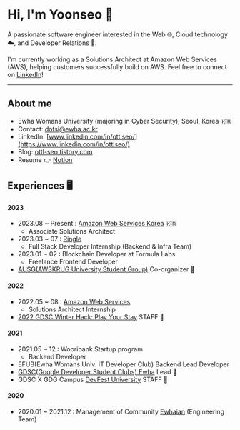 # Hi, I'm Yoonseo 👋
A passionate software engineer interested in the Web 🌐, Cloud technology ☁️, and Developer Relations 🥑.

I'm currently working as a Solutions Architect at Amazon Web Services (AWS), helping customers successfully build on AWS. Feel free to connect on [LinkedIn](https://www.linkedin.com/in/ottlseo/)!

- - -

## About me 
- Ewha Womans University (majoring in Cyber Security), Seoul, Korea 🇰🇷
- Contact: dotsi@ewha.ac.kr
- LinkedIn: [www.linkedin.com/in/ottlseo/](https://www.linkedin.com/in/ottlseo/)
- Blog: [ottl-seo.tistory.com](https://ottl-seo.tistory.com/)
- Resume 👉 [Notion](https://yoonseo.notion.site/Yoonseo-Kim-fbbf3a2a865b4d63b6e86ee1478e23c8) 

## Experiences 🖥️
#### 2023
- 2023.08 ~ Present : [Amazon Web Services Korea](https://github.com/aws) 🇰🇷
  - Associate Solutions Architect
- 2023.03 ~ 07 : [Ringle](https://www.ringleplus.com/en/student/landing/team)
  - Full Stack Developer Internship (Backend & Infra Team)
- 2023.01 ~ 02 : Blockchain Developer at Formula Labs
  - Freelance Frontend Developer
- [AUSG(AWSKRUG University Student Group)](https://ausg.me/) Co-organizer 🥑 

#### 2022
- 2022.05 ~ 08 : [Amazon Web Services](https://github.com/aws)
  - Solutions Architect Internship
- [2022 GDSC Winter Hack: Play Your Stay](https://gdsckoreahackathon2022.github.io/) STAFF 🥑 

#### 2021
- 2021.05 ~ 12 : Wooribank Startup program 
  - Backend Developer
- EFUB(Ewha Womans Univ. IT Developer Club) Backend Lead Developer
- [GDSC(Google Developer Student Clubs) Ewha](https://gdscewha.tistory.com/) Lead 🥑 
- GDSC X GDG Campus [DevFest University](https://festa.io/events/1862/) STAFF 🥑 

#### 2020
- 2020.01 ~ 2021.12 : Management of Community [Ewhaian](https://www.ewhaian.com/) (Engineering Team)
